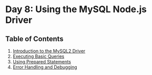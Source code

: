 # Day 8: Using the MySQL Node.js Driver

## Table of Contents

1. [Introduction to the MySQL2 Driver](01-intro-to-mysql-driver)
2. [Executing Basic Queries](02-executing-basic-queries)
3. [Using Prepared Statements](03-using-prepared-statements)
4. [Error Handling and Debugging](04-error-handling-and-debugging)
